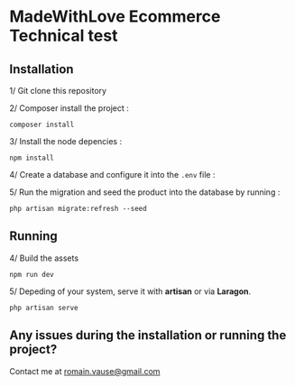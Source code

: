 # MadeWithLove Ecommerce Technical test

## Installation

1/ Git clone this repository

2/ Composer install the project :

``composer install``

3/ Install the node depencies :

``npm install``

4/ Create a database and configure it into the `.env` file :

5/ Run the migration and seed the product into the database by running : 

``php artisan migrate:refresh --seed``

## Running 
4/ Build the assets

``npm run dev``

5/ Depeding of your system, serve it with **artisan** or via **Laragon**.

``php artisan serve``


## Any issues during the installation or running the project?
Contact me at [romain.vause@gmail.com](mailto:romain.vause@gmail.com?subject=[MadeWithLove]%20Technical%20Test%20Romain%20Vause)
